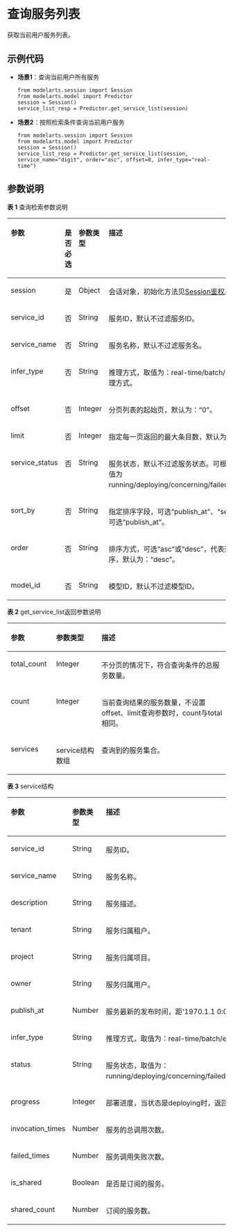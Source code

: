 # 查询服务列表<a name="modelarts_04_0205"></a>

获取当前用户服务列表。

## 示例代码<a name="zh-cn_topic_0160622886_section59151611112217"></a>

-   **场景1**：查询当前用户所有服务

    ```
    from modelarts.session import Session 
    from modelarts.model import Predictor 
    session = Session() 
    service_list_resp = Predictor.get_service_list(session)
    ```


-   **场景2**：按照检索条件查询当前用户服务

    ```
    from modelarts.session import Session 
    from modelarts.model import Predictor 
    session = Session()
    service_list_resp = Predictor.get_service_list(session, service_name="digit", order="asc", offset=0, infer_type="real-time")
    ```


## 参数说明<a name="zh-cn_topic_0160622886_section13668416321"></a>

**表 1**  查询检索参数说明

<a name="zh-cn_topic_0160622886_table69015539276"></a>
<table><thead align="left"><tr id="zh-cn_topic_0160622886_row16960533279"><th class="cellrowborder" valign="top" width="19.191919191919194%" id="mcps1.2.5.1.1"><p id="zh-cn_topic_0160622886_p89845322716"><a name="zh-cn_topic_0160622886_p89845322716"></a><a name="zh-cn_topic_0160622886_p89845322716"></a>参数</p>
</th>
<th class="cellrowborder" valign="top" width="12.121212121212121%" id="mcps1.2.5.1.2"><p id="zh-cn_topic_0160622886_p111011253152712"><a name="zh-cn_topic_0160622886_p111011253152712"></a><a name="zh-cn_topic_0160622886_p111011253152712"></a>是否必选</p>
</th>
<th class="cellrowborder" valign="top" width="14.878787878787877%" id="mcps1.2.5.1.3"><p id="zh-cn_topic_0160622886_p510415539273"><a name="zh-cn_topic_0160622886_p510415539273"></a><a name="zh-cn_topic_0160622886_p510415539273"></a>参数类型</p>
</th>
<th class="cellrowborder" valign="top" width="53.8080808080808%" id="mcps1.2.5.1.4"><p id="zh-cn_topic_0160622886_p1110665352712"><a name="zh-cn_topic_0160622886_p1110665352712"></a><a name="zh-cn_topic_0160622886_p1110665352712"></a>描述</p>
</th>
</tr>
</thead>
<tbody><tr id="row195862503614"><td class="cellrowborder" valign="top" width="19.191919191919194%" headers="mcps1.2.5.1.1 "><p id="zh-cn_topic_0170904390_p6891421842"><a name="zh-cn_topic_0170904390_p6891421842"></a><a name="zh-cn_topic_0170904390_p6891421842"></a>session</p>
</td>
<td class="cellrowborder" valign="top" width="12.121212121212121%" headers="mcps1.2.5.1.2 "><p id="zh-cn_topic_0170904390_p68972047"><a name="zh-cn_topic_0170904390_p68972047"></a><a name="zh-cn_topic_0170904390_p68972047"></a>是</p>
</td>
<td class="cellrowborder" valign="top" width="14.878787878787877%" headers="mcps1.2.5.1.3 "><p id="zh-cn_topic_0170904390_p158912219419"><a name="zh-cn_topic_0170904390_p158912219419"></a><a name="zh-cn_topic_0170904390_p158912219419"></a>Object</p>
</td>
<td class="cellrowborder" valign="top" width="53.8080808080808%" headers="mcps1.2.5.1.4 "><p id="zh-cn_topic_0170904390_p1689152543"><a name="zh-cn_topic_0170904390_p1689152543"></a><a name="zh-cn_topic_0170904390_p1689152543"></a>会话对象，初始化方法见<a href="Session鉴权概述.md">Session鉴权</a>。</p>
</td>
</tr>
<tr id="zh-cn_topic_0160622886_row1510855313272"><td class="cellrowborder" valign="top" width="19.191919191919194%" headers="mcps1.2.5.1.1 "><p id="zh-cn_topic_0160622886_p610995342714"><a name="zh-cn_topic_0160622886_p610995342714"></a><a name="zh-cn_topic_0160622886_p610995342714"></a>service_id</p>
</td>
<td class="cellrowborder" valign="top" width="12.121212121212121%" headers="mcps1.2.5.1.2 "><p id="zh-cn_topic_0160622886_p14111175315272"><a name="zh-cn_topic_0160622886_p14111175315272"></a><a name="zh-cn_topic_0160622886_p14111175315272"></a>否</p>
</td>
<td class="cellrowborder" valign="top" width="14.878787878787877%" headers="mcps1.2.5.1.3 "><p id="zh-cn_topic_0160622886_p711325372710"><a name="zh-cn_topic_0160622886_p711325372710"></a><a name="zh-cn_topic_0160622886_p711325372710"></a>String</p>
</td>
<td class="cellrowborder" valign="top" width="53.8080808080808%" headers="mcps1.2.5.1.4 "><p id="zh-cn_topic_0160622886_p1832713110383"><a name="zh-cn_topic_0160622886_p1832713110383"></a><a name="zh-cn_topic_0160622886_p1832713110383"></a>服务ID，默认不过滤服务ID。</p>
</td>
</tr>
<tr id="zh-cn_topic_0160622886_row5115175362715"><td class="cellrowborder" valign="top" width="19.191919191919194%" headers="mcps1.2.5.1.1 "><p id="zh-cn_topic_0160622886_p1911645310271"><a name="zh-cn_topic_0160622886_p1911645310271"></a><a name="zh-cn_topic_0160622886_p1911645310271"></a>service_name</p>
</td>
<td class="cellrowborder" valign="top" width="12.121212121212121%" headers="mcps1.2.5.1.2 "><p id="zh-cn_topic_0160622886_p5118253122715"><a name="zh-cn_topic_0160622886_p5118253122715"></a><a name="zh-cn_topic_0160622886_p5118253122715"></a>否</p>
</td>
<td class="cellrowborder" valign="top" width="14.878787878787877%" headers="mcps1.2.5.1.3 "><p id="zh-cn_topic_0160622886_p1712055311271"><a name="zh-cn_topic_0160622886_p1712055311271"></a><a name="zh-cn_topic_0160622886_p1712055311271"></a>String</p>
</td>
<td class="cellrowborder" valign="top" width="53.8080808080808%" headers="mcps1.2.5.1.4 "><p id="zh-cn_topic_0160622886_p163071437123819"><a name="zh-cn_topic_0160622886_p163071437123819"></a><a name="zh-cn_topic_0160622886_p163071437123819"></a>服务名称，默认不过滤服务名。</p>
</td>
</tr>
<tr id="zh-cn_topic_0160622886_row1765103575518"><td class="cellrowborder" valign="top" width="19.191919191919194%" headers="mcps1.2.5.1.1 "><p id="zh-cn_topic_0160622886_p14651133515552"><a name="zh-cn_topic_0160622886_p14651133515552"></a><a name="zh-cn_topic_0160622886_p14651133515552"></a>infer_type</p>
</td>
<td class="cellrowborder" valign="top" width="12.121212121212121%" headers="mcps1.2.5.1.2 "><p id="zh-cn_topic_0160622886_p188531244195513"><a name="zh-cn_topic_0160622886_p188531244195513"></a><a name="zh-cn_topic_0160622886_p188531244195513"></a>否</p>
</td>
<td class="cellrowborder" valign="top" width="14.878787878787877%" headers="mcps1.2.5.1.3 "><p id="zh-cn_topic_0160622886_p085424415558"><a name="zh-cn_topic_0160622886_p085424415558"></a><a name="zh-cn_topic_0160622886_p085424415558"></a>String</p>
</td>
<td class="cellrowborder" valign="top" width="53.8080808080808%" headers="mcps1.2.5.1.4 "><p id="zh-cn_topic_0160622886_p1165133511558"><a name="zh-cn_topic_0160622886_p1165133511558"></a><a name="zh-cn_topic_0160622886_p1165133511558"></a>推理方式，取值为：real-time/batch/edge，默认不过滤推理方式。</p>
</td>
</tr>
<tr id="zh-cn_topic_0160622886_row18122135311273"><td class="cellrowborder" valign="top" width="19.191919191919194%" headers="mcps1.2.5.1.1 "><p id="zh-cn_topic_0160622886_p1812345310276"><a name="zh-cn_topic_0160622886_p1812345310276"></a><a name="zh-cn_topic_0160622886_p1812345310276"></a>offset</p>
</td>
<td class="cellrowborder" valign="top" width="12.121212121212121%" headers="mcps1.2.5.1.2 "><p id="zh-cn_topic_0160622886_p1512515313271"><a name="zh-cn_topic_0160622886_p1512515313271"></a><a name="zh-cn_topic_0160622886_p1512515313271"></a>否</p>
</td>
<td class="cellrowborder" valign="top" width="14.878787878787877%" headers="mcps1.2.5.1.3 "><p id="zh-cn_topic_0160622886_p312635312719"><a name="zh-cn_topic_0160622886_p312635312719"></a><a name="zh-cn_topic_0160622886_p312635312719"></a>Integer</p>
</td>
<td class="cellrowborder" valign="top" width="53.8080808080808%" headers="mcps1.2.5.1.4 "><p id="zh-cn_topic_0160622886_p8127105314274"><a name="zh-cn_topic_0160622886_p8127105314274"></a><a name="zh-cn_topic_0160622886_p8127105314274"></a>分页列表的起始页，默认为：<span class="parmname" id="parmname128218156313"><a name="parmname128218156313"></a><a name="parmname128218156313"></a>“0”</span>。</p>
</td>
</tr>
<tr id="zh-cn_topic_0160622886_row51281953132719"><td class="cellrowborder" valign="top" width="19.191919191919194%" headers="mcps1.2.5.1.1 "><p id="zh-cn_topic_0160622886_p91291553152710"><a name="zh-cn_topic_0160622886_p91291553152710"></a><a name="zh-cn_topic_0160622886_p91291553152710"></a>limit</p>
</td>
<td class="cellrowborder" valign="top" width="12.121212121212121%" headers="mcps1.2.5.1.2 "><p id="zh-cn_topic_0160622886_p10131165314272"><a name="zh-cn_topic_0160622886_p10131165314272"></a><a name="zh-cn_topic_0160622886_p10131165314272"></a>否</p>
</td>
<td class="cellrowborder" valign="top" width="14.878787878787877%" headers="mcps1.2.5.1.3 "><p id="zh-cn_topic_0160622886_p2132115311273"><a name="zh-cn_topic_0160622886_p2132115311273"></a><a name="zh-cn_topic_0160622886_p2132115311273"></a>Integer</p>
</td>
<td class="cellrowborder" valign="top" width="53.8080808080808%" headers="mcps1.2.5.1.4 "><p id="zh-cn_topic_0160622886_p111343535273"><a name="zh-cn_topic_0160622886_p111343535273"></a><a name="zh-cn_topic_0160622886_p111343535273"></a>指定每一页返回的最大条目数，默认为：<span class="parmname" id="parmname8131020193112"><a name="parmname8131020193112"></a><a name="parmname8131020193112"></a>“1000”</span>。</p>
</td>
</tr>
<tr id="row121426454591"><td class="cellrowborder" valign="top" width="19.191919191919194%" headers="mcps1.2.5.1.1 "><p id="p14144182223016"><a name="p14144182223016"></a><a name="p14144182223016"></a>service_status</p>
</td>
<td class="cellrowborder" valign="top" width="12.121212121212121%" headers="mcps1.2.5.1.2 "><p id="p9144122203012"><a name="p9144122203012"></a><a name="p9144122203012"></a>否</p>
</td>
<td class="cellrowborder" valign="top" width="14.878787878787877%" headers="mcps1.2.5.1.3 "><p id="p19144322143011"><a name="p19144322143011"></a><a name="p19144322143011"></a>String</p>
</td>
<td class="cellrowborder" valign="top" width="53.8080808080808%" headers="mcps1.2.5.1.4 "><p id="p131446224305"><a name="p131446224305"></a><a name="p131446224305"></a>服务状态，默认不过滤服务状态。可根据服务状态查询，取值为running/deploying/concerning/failed/stopped/finished。</p>
</td>
</tr>
<tr id="zh-cn_topic_0160622886_row1313513534279"><td class="cellrowborder" valign="top" width="19.191919191919194%" headers="mcps1.2.5.1.1 "><p id="zh-cn_topic_0160622886_p171361253162716"><a name="zh-cn_topic_0160622886_p171361253162716"></a><a name="zh-cn_topic_0160622886_p171361253162716"></a>sort_by</p>
</td>
<td class="cellrowborder" valign="top" width="12.121212121212121%" headers="mcps1.2.5.1.2 "><p id="zh-cn_topic_0160622886_p31373533275"><a name="zh-cn_topic_0160622886_p31373533275"></a><a name="zh-cn_topic_0160622886_p31373533275"></a>否</p>
</td>
<td class="cellrowborder" valign="top" width="14.878787878787877%" headers="mcps1.2.5.1.3 "><p id="zh-cn_topic_0160622886_p5139253132720"><a name="zh-cn_topic_0160622886_p5139253132720"></a><a name="zh-cn_topic_0160622886_p5139253132720"></a>String</p>
</td>
<td class="cellrowborder" valign="top" width="53.8080808080808%" headers="mcps1.2.5.1.4 "><p id="zh-cn_topic_0160622886_p191411253172715"><a name="zh-cn_topic_0160622886_p191411253172715"></a><a name="zh-cn_topic_0160622886_p191411253172715"></a>指定排序字段，可选<span class="parmvalue" id="parmvalue3947153493111"><a name="parmvalue3947153493111"></a><a name="parmvalue3947153493111"></a>“publish_at”</span>、<span class="parmvalue" id="parmvalue73211395312"><a name="parmvalue73211395312"></a><a name="parmvalue73211395312"></a>“service_name”</span>，默认可选<span class="parmname" id="parmname116710251313"><a name="parmname116710251313"></a><a name="parmname116710251313"></a>“publish_at”</span>。</p>
</td>
</tr>
<tr id="zh-cn_topic_0160622886_row314245382718"><td class="cellrowborder" valign="top" width="19.191919191919194%" headers="mcps1.2.5.1.1 "><p id="zh-cn_topic_0160622886_p14143175322718"><a name="zh-cn_topic_0160622886_p14143175322718"></a><a name="zh-cn_topic_0160622886_p14143175322718"></a>order</p>
</td>
<td class="cellrowborder" valign="top" width="12.121212121212121%" headers="mcps1.2.5.1.2 "><p id="zh-cn_topic_0160622886_p191454531271"><a name="zh-cn_topic_0160622886_p191454531271"></a><a name="zh-cn_topic_0160622886_p191454531271"></a>否</p>
</td>
<td class="cellrowborder" valign="top" width="14.878787878787877%" headers="mcps1.2.5.1.3 "><p id="zh-cn_topic_0160622886_p1614635342710"><a name="zh-cn_topic_0160622886_p1614635342710"></a><a name="zh-cn_topic_0160622886_p1614635342710"></a>String</p>
</td>
<td class="cellrowborder" valign="top" width="53.8080808080808%" headers="mcps1.2.5.1.4 "><p id="zh-cn_topic_0160622886_p8147653202718"><a name="zh-cn_topic_0160622886_p8147653202718"></a><a name="zh-cn_topic_0160622886_p8147653202718"></a>排序方式，可选<span class="parmvalue" id="parmvalue1184214421319"><a name="parmvalue1184214421319"></a><a name="parmvalue1184214421319"></a>“asc”</span>或<span class="parmvalue" id="parmvalue232524683120"><a name="parmvalue232524683120"></a><a name="parmvalue232524683120"></a>“desc”</span>，代表递增排序及递减排序，默认为：<span class="parmname" id="parmname591210294315"><a name="parmname591210294315"></a><a name="parmname591210294315"></a>“desc”</span>。</p>
</td>
</tr>
<tr id="zh-cn_topic_0160622886_row12331113119116"><td class="cellrowborder" valign="top" width="19.191919191919194%" headers="mcps1.2.5.1.1 "><p id="zh-cn_topic_0160622886_p33315311015"><a name="zh-cn_topic_0160622886_p33315311015"></a><a name="zh-cn_topic_0160622886_p33315311015"></a>model_id</p>
</td>
<td class="cellrowborder" valign="top" width="12.121212121212121%" headers="mcps1.2.5.1.2 "><p id="zh-cn_topic_0160622886_p637814462112"><a name="zh-cn_topic_0160622886_p637814462112"></a><a name="zh-cn_topic_0160622886_p637814462112"></a>否</p>
</td>
<td class="cellrowborder" valign="top" width="14.878787878787877%" headers="mcps1.2.5.1.3 "><p id="zh-cn_topic_0160622886_p133811346111"><a name="zh-cn_topic_0160622886_p133811346111"></a><a name="zh-cn_topic_0160622886_p133811346111"></a>String</p>
</td>
<td class="cellrowborder" valign="top" width="53.8080808080808%" headers="mcps1.2.5.1.4 "><p id="zh-cn_topic_0160622886_p1433112310118"><a name="zh-cn_topic_0160622886_p1433112310118"></a><a name="zh-cn_topic_0160622886_p1433112310118"></a>模型ID，默认不过滤模型ID。</p>
</td>
</tr>
</tbody>
</table>

**表 2**  get\_service\_list返回参数说明

<a name="zh-cn_topic_0160622886_table6357123816292"></a>
<table><thead align="left"><tr id="zh-cn_topic_0160622886_row9361138192911"><th class="cellrowborder" valign="top" width="20.792079207920793%" id="mcps1.2.4.1.1"><p id="zh-cn_topic_0160622886_p183631138192910"><a name="zh-cn_topic_0160622886_p183631138192910"></a><a name="zh-cn_topic_0160622886_p183631138192910"></a>参数</p>
</th>
<th class="cellrowborder" valign="top" width="20.801980198019805%" id="mcps1.2.4.1.2"><p id="zh-cn_topic_0160622886_p15365173842910"><a name="zh-cn_topic_0160622886_p15365173842910"></a><a name="zh-cn_topic_0160622886_p15365173842910"></a>参数类型</p>
</th>
<th class="cellrowborder" valign="top" width="58.4059405940594%" id="mcps1.2.4.1.3"><p id="zh-cn_topic_0160622886_p9367438192915"><a name="zh-cn_topic_0160622886_p9367438192915"></a><a name="zh-cn_topic_0160622886_p9367438192915"></a>描述</p>
</th>
</tr>
</thead>
<tbody><tr id="zh-cn_topic_0160622886_row119011911171714"><td class="cellrowborder" valign="top" width="20.792079207920793%" headers="mcps1.2.4.1.1 "><p id="zh-cn_topic_0160622886_p490216113179"><a name="zh-cn_topic_0160622886_p490216113179"></a><a name="zh-cn_topic_0160622886_p490216113179"></a>total_count</p>
</td>
<td class="cellrowborder" valign="top" width="20.801980198019805%" headers="mcps1.2.4.1.2 "><p id="zh-cn_topic_0160622886_p2903181116174"><a name="zh-cn_topic_0160622886_p2903181116174"></a><a name="zh-cn_topic_0160622886_p2903181116174"></a>Integer</p>
</td>
<td class="cellrowborder" valign="top" width="58.4059405940594%" headers="mcps1.2.4.1.3 "><p id="zh-cn_topic_0160622886_p690311111177"><a name="zh-cn_topic_0160622886_p690311111177"></a><a name="zh-cn_topic_0160622886_p690311111177"></a>不分页的情况下，符合查询条件的总服务数量。</p>
</td>
</tr>
<tr id="zh-cn_topic_0160622886_row1536823882914"><td class="cellrowborder" valign="top" width="20.792079207920793%" headers="mcps1.2.4.1.1 "><p id="zh-cn_topic_0160622886_p113708381292"><a name="zh-cn_topic_0160622886_p113708381292"></a><a name="zh-cn_topic_0160622886_p113708381292"></a>count</p>
</td>
<td class="cellrowborder" valign="top" width="20.801980198019805%" headers="mcps1.2.4.1.2 "><p id="zh-cn_topic_0160622886_p73725382290"><a name="zh-cn_topic_0160622886_p73725382290"></a><a name="zh-cn_topic_0160622886_p73725382290"></a>Integer</p>
</td>
<td class="cellrowborder" valign="top" width="58.4059405940594%" headers="mcps1.2.4.1.3 "><p id="zh-cn_topic_0160622886_p14373153822911"><a name="zh-cn_topic_0160622886_p14373153822911"></a><a name="zh-cn_topic_0160622886_p14373153822911"></a>当前查询结果的服务数量，不设置offset、limit查询参数时，count与total相同。</p>
</td>
</tr>
<tr id="zh-cn_topic_0160622886_row3374538142919"><td class="cellrowborder" valign="top" width="20.792079207920793%" headers="mcps1.2.4.1.1 "><p id="zh-cn_topic_0160622886_p12376143842913"><a name="zh-cn_topic_0160622886_p12376143842913"></a><a name="zh-cn_topic_0160622886_p12376143842913"></a>services</p>
</td>
<td class="cellrowborder" valign="top" width="20.801980198019805%" headers="mcps1.2.4.1.2 "><p id="zh-cn_topic_0160622886_p2377138182914"><a name="zh-cn_topic_0160622886_p2377138182914"></a><a name="zh-cn_topic_0160622886_p2377138182914"></a>service结构数组</p>
</td>
<td class="cellrowborder" valign="top" width="58.4059405940594%" headers="mcps1.2.4.1.3 "><p id="zh-cn_topic_0160622886_p7379113852914"><a name="zh-cn_topic_0160622886_p7379113852914"></a><a name="zh-cn_topic_0160622886_p7379113852914"></a>查询到的服务集合。</p>
</td>
</tr>
</tbody>
</table>

**表 3**  service结构

<a name="zh-cn_topic_0160622886_table799523318302"></a>
<table><thead align="left"><tr id="zh-cn_topic_0160622886_row10999113315306"><th class="cellrowborder" valign="top" width="21%" id="mcps1.2.4.1.1"><p id="zh-cn_topic_0160622886_p141143403019"><a name="zh-cn_topic_0160622886_p141143403019"></a><a name="zh-cn_topic_0160622886_p141143403019"></a>参数</p>
</th>
<th class="cellrowborder" valign="top" width="20.75%" id="mcps1.2.4.1.2"><p id="zh-cn_topic_0160622886_p1313420307"><a name="zh-cn_topic_0160622886_p1313420307"></a><a name="zh-cn_topic_0160622886_p1313420307"></a>参数类型</p>
</th>
<th class="cellrowborder" valign="top" width="58.25%" id="mcps1.2.4.1.3"><p id="zh-cn_topic_0160622886_p15443453011"><a name="zh-cn_topic_0160622886_p15443453011"></a><a name="zh-cn_topic_0160622886_p15443453011"></a>描述</p>
</th>
</tr>
</thead>
<tbody><tr id="zh-cn_topic_0160622886_row1065343304"><td class="cellrowborder" valign="top" width="21%" headers="mcps1.2.4.1.1 "><p id="zh-cn_topic_0160622886_p11893417303"><a name="zh-cn_topic_0160622886_p11893417303"></a><a name="zh-cn_topic_0160622886_p11893417303"></a>service_id</p>
</td>
<td class="cellrowborder" valign="top" width="20.75%" headers="mcps1.2.4.1.2 "><p id="zh-cn_topic_0160622886_p9933412301"><a name="zh-cn_topic_0160622886_p9933412301"></a><a name="zh-cn_topic_0160622886_p9933412301"></a>String</p>
</td>
<td class="cellrowborder" valign="top" width="58.25%" headers="mcps1.2.4.1.3 "><p id="zh-cn_topic_0160622886_p01163493013"><a name="zh-cn_topic_0160622886_p01163493013"></a><a name="zh-cn_topic_0160622886_p01163493013"></a>服务ID。</p>
</td>
</tr>
<tr id="zh-cn_topic_0160622886_row1212103453019"><td class="cellrowborder" valign="top" width="21%" headers="mcps1.2.4.1.1 "><p id="zh-cn_topic_0160622886_p31319346300"><a name="zh-cn_topic_0160622886_p31319346300"></a><a name="zh-cn_topic_0160622886_p31319346300"></a>service_name</p>
</td>
<td class="cellrowborder" valign="top" width="20.75%" headers="mcps1.2.4.1.2 "><p id="zh-cn_topic_0160622886_p3159347304"><a name="zh-cn_topic_0160622886_p3159347304"></a><a name="zh-cn_topic_0160622886_p3159347304"></a>String</p>
</td>
<td class="cellrowborder" valign="top" width="58.25%" headers="mcps1.2.4.1.3 "><p id="zh-cn_topic_0160622886_p317634173019"><a name="zh-cn_topic_0160622886_p317634173019"></a><a name="zh-cn_topic_0160622886_p317634173019"></a>服务名称。</p>
</td>
</tr>
<tr id="zh-cn_topic_0160622886_row7185345303"><td class="cellrowborder" valign="top" width="21%" headers="mcps1.2.4.1.1 "><p id="zh-cn_topic_0160622886_p92043418309"><a name="zh-cn_topic_0160622886_p92043418309"></a><a name="zh-cn_topic_0160622886_p92043418309"></a>description</p>
</td>
<td class="cellrowborder" valign="top" width="20.75%" headers="mcps1.2.4.1.2 "><p id="zh-cn_topic_0160622886_p1622193473017"><a name="zh-cn_topic_0160622886_p1622193473017"></a><a name="zh-cn_topic_0160622886_p1622193473017"></a>String</p>
</td>
<td class="cellrowborder" valign="top" width="58.25%" headers="mcps1.2.4.1.3 "><p id="zh-cn_topic_0160622886_p1898511418412"><a name="zh-cn_topic_0160622886_p1898511418412"></a><a name="zh-cn_topic_0160622886_p1898511418412"></a>服务描述。</p>
</td>
</tr>
<tr id="zh-cn_topic_0160622886_row127134153016"><td class="cellrowborder" valign="top" width="21%" headers="mcps1.2.4.1.1 "><p id="zh-cn_topic_0160622886_p929103420305"><a name="zh-cn_topic_0160622886_p929103420305"></a><a name="zh-cn_topic_0160622886_p929103420305"></a>tenant</p>
</td>
<td class="cellrowborder" valign="top" width="20.75%" headers="mcps1.2.4.1.2 "><p id="zh-cn_topic_0160622886_p1332193410301"><a name="zh-cn_topic_0160622886_p1332193410301"></a><a name="zh-cn_topic_0160622886_p1332193410301"></a>String</p>
</td>
<td class="cellrowborder" valign="top" width="58.25%" headers="mcps1.2.4.1.3 "><p id="zh-cn_topic_0160622886_p183333416309"><a name="zh-cn_topic_0160622886_p183333416309"></a><a name="zh-cn_topic_0160622886_p183333416309"></a>服务归属租户。</p>
</td>
</tr>
<tr id="zh-cn_topic_0160622886_row173553433011"><td class="cellrowborder" valign="top" width="21%" headers="mcps1.2.4.1.1 "><p id="zh-cn_topic_0160622886_p113610342306"><a name="zh-cn_topic_0160622886_p113610342306"></a><a name="zh-cn_topic_0160622886_p113610342306"></a>project</p>
</td>
<td class="cellrowborder" valign="top" width="20.75%" headers="mcps1.2.4.1.2 "><p id="zh-cn_topic_0160622886_p19381034203011"><a name="zh-cn_topic_0160622886_p19381034203011"></a><a name="zh-cn_topic_0160622886_p19381034203011"></a>String</p>
</td>
<td class="cellrowborder" valign="top" width="58.25%" headers="mcps1.2.4.1.3 "><p id="zh-cn_topic_0160622886_p4401334103010"><a name="zh-cn_topic_0160622886_p4401334103010"></a><a name="zh-cn_topic_0160622886_p4401334103010"></a>服务归属项目。</p>
</td>
</tr>
<tr id="zh-cn_topic_0160622886_row6411334143012"><td class="cellrowborder" valign="top" width="21%" headers="mcps1.2.4.1.1 "><p id="zh-cn_topic_0160622886_p143134103012"><a name="zh-cn_topic_0160622886_p143134103012"></a><a name="zh-cn_topic_0160622886_p143134103012"></a>owner</p>
</td>
<td class="cellrowborder" valign="top" width="20.75%" headers="mcps1.2.4.1.2 "><p id="zh-cn_topic_0160622886_p1044133418301"><a name="zh-cn_topic_0160622886_p1044133418301"></a><a name="zh-cn_topic_0160622886_p1044133418301"></a>String</p>
</td>
<td class="cellrowborder" valign="top" width="58.25%" headers="mcps1.2.4.1.3 "><p id="zh-cn_topic_0160622886_p14461345308"><a name="zh-cn_topic_0160622886_p14461345308"></a><a name="zh-cn_topic_0160622886_p14461345308"></a>服务归属用户。</p>
</td>
</tr>
<tr id="zh-cn_topic_0160622886_row1747113417309"><td class="cellrowborder" valign="top" width="21%" headers="mcps1.2.4.1.1 "><p id="zh-cn_topic_0160622886_p154933411302"><a name="zh-cn_topic_0160622886_p154933411302"></a><a name="zh-cn_topic_0160622886_p154933411302"></a>publish_at</p>
</td>
<td class="cellrowborder" valign="top" width="20.75%" headers="mcps1.2.4.1.2 "><p id="zh-cn_topic_0160622886_p155123413011"><a name="zh-cn_topic_0160622886_p155123413011"></a><a name="zh-cn_topic_0160622886_p155123413011"></a>Number</p>
</td>
<td class="cellrowborder" valign="top" width="58.25%" headers="mcps1.2.4.1.3 "><p id="zh-cn_topic_0160622886_p453163416307"><a name="zh-cn_topic_0160622886_p453163416307"></a><a name="zh-cn_topic_0160622886_p453163416307"></a>服务最新的发布时间，距'1970.1.1 0:0:0 UTC'的毫秒数。</p>
</td>
</tr>
<tr id="zh-cn_topic_0160622886_row105417343301"><td class="cellrowborder" valign="top" width="21%" headers="mcps1.2.4.1.1 "><p id="zh-cn_topic_0160622886_p35716341303"><a name="zh-cn_topic_0160622886_p35716341303"></a><a name="zh-cn_topic_0160622886_p35716341303"></a>infer_type</p>
</td>
<td class="cellrowborder" valign="top" width="20.75%" headers="mcps1.2.4.1.2 "><p id="zh-cn_topic_0160622886_p145919342302"><a name="zh-cn_topic_0160622886_p145919342302"></a><a name="zh-cn_topic_0160622886_p145919342302"></a>String</p>
</td>
<td class="cellrowborder" valign="top" width="58.25%" headers="mcps1.2.4.1.3 "><p id="zh-cn_topic_0160622886_p560163483014"><a name="zh-cn_topic_0160622886_p560163483014"></a><a name="zh-cn_topic_0160622886_p560163483014"></a>推理方式，取值为：real-time/batch/edge。</p>
</td>
</tr>
<tr id="zh-cn_topic_0160622886_row146113419309"><td class="cellrowborder" valign="top" width="21%" headers="mcps1.2.4.1.1 "><p id="zh-cn_topic_0160622886_p66319342305"><a name="zh-cn_topic_0160622886_p66319342305"></a><a name="zh-cn_topic_0160622886_p66319342305"></a>status</p>
</td>
<td class="cellrowborder" valign="top" width="20.75%" headers="mcps1.2.4.1.2 "><p id="zh-cn_topic_0160622886_p365173413015"><a name="zh-cn_topic_0160622886_p365173413015"></a><a name="zh-cn_topic_0160622886_p365173413015"></a>String</p>
</td>
<td class="cellrowborder" valign="top" width="58.25%" headers="mcps1.2.4.1.3 "><p id="zh-cn_topic_0160622886_p104081145133310"><a name="zh-cn_topic_0160622886_p104081145133310"></a><a name="zh-cn_topic_0160622886_p104081145133310"></a>服务状态，取值为：running/deploying/concerning/failed/stopped/finished。</p>
</td>
</tr>
<tr id="zh-cn_topic_0160622886_row1276682552017"><td class="cellrowborder" valign="top" width="21%" headers="mcps1.2.4.1.1 "><p id="zh-cn_topic_0160622886_p107661425112015"><a name="zh-cn_topic_0160622886_p107661425112015"></a><a name="zh-cn_topic_0160622886_p107661425112015"></a>progress</p>
</td>
<td class="cellrowborder" valign="top" width="20.75%" headers="mcps1.2.4.1.2 "><p id="zh-cn_topic_0160622886_p876612522014"><a name="zh-cn_topic_0160622886_p876612522014"></a><a name="zh-cn_topic_0160622886_p876612522014"></a>Integer</p>
</td>
<td class="cellrowborder" valign="top" width="58.25%" headers="mcps1.2.4.1.3 "><p id="zh-cn_topic_0160622886_p15766182572019"><a name="zh-cn_topic_0160622886_p15766182572019"></a><a name="zh-cn_topic_0160622886_p15766182572019"></a>部署进度，当状态是deploying时，返回。</p>
</td>
</tr>
<tr id="zh-cn_topic_0160622886_row156723473019"><td class="cellrowborder" valign="top" width="21%" headers="mcps1.2.4.1.1 "><p id="zh-cn_topic_0160622886_p18698348300"><a name="zh-cn_topic_0160622886_p18698348300"></a><a name="zh-cn_topic_0160622886_p18698348300"></a>invocation_times</p>
</td>
<td class="cellrowborder" valign="top" width="20.75%" headers="mcps1.2.4.1.2 "><p id="zh-cn_topic_0160622886_p571113413013"><a name="zh-cn_topic_0160622886_p571113413013"></a><a name="zh-cn_topic_0160622886_p571113413013"></a>Number</p>
</td>
<td class="cellrowborder" valign="top" width="58.25%" headers="mcps1.2.4.1.3 "><p id="zh-cn_topic_0160622886_p137273483019"><a name="zh-cn_topic_0160622886_p137273483019"></a><a name="zh-cn_topic_0160622886_p137273483019"></a>服务的总调用次数。</p>
</td>
</tr>
<tr id="zh-cn_topic_0160622886_row67313345304"><td class="cellrowborder" valign="top" width="21%" headers="mcps1.2.4.1.1 "><p id="zh-cn_topic_0160622886_p8758347302"><a name="zh-cn_topic_0160622886_p8758347302"></a><a name="zh-cn_topic_0160622886_p8758347302"></a>failed_times</p>
</td>
<td class="cellrowborder" valign="top" width="20.75%" headers="mcps1.2.4.1.2 "><p id="zh-cn_topic_0160622886_p16773346305"><a name="zh-cn_topic_0160622886_p16773346305"></a><a name="zh-cn_topic_0160622886_p16773346305"></a>Number</p>
</td>
<td class="cellrowborder" valign="top" width="58.25%" headers="mcps1.2.4.1.3 "><p id="zh-cn_topic_0160622886_p12801034203020"><a name="zh-cn_topic_0160622886_p12801034203020"></a><a name="zh-cn_topic_0160622886_p12801034203020"></a>服务调用失败次数。</p>
</td>
</tr>
<tr id="zh-cn_topic_0160622886_row17881135018201"><td class="cellrowborder" valign="top" width="21%" headers="mcps1.2.4.1.1 "><p id="zh-cn_topic_0160622886_p1888165042014"><a name="zh-cn_topic_0160622886_p1888165042014"></a><a name="zh-cn_topic_0160622886_p1888165042014"></a>is_shared</p>
</td>
<td class="cellrowborder" valign="top" width="20.75%" headers="mcps1.2.4.1.2 "><p id="zh-cn_topic_0160622886_p10881205011204"><a name="zh-cn_topic_0160622886_p10881205011204"></a><a name="zh-cn_topic_0160622886_p10881205011204"></a>Boolean</p>
</td>
<td class="cellrowborder" valign="top" width="58.25%" headers="mcps1.2.4.1.3 "><p id="zh-cn_topic_0160622886_p1743291472112"><a name="zh-cn_topic_0160622886_p1743291472112"></a><a name="zh-cn_topic_0160622886_p1743291472112"></a>是否是订阅的服务。</p>
</td>
</tr>
<tr id="zh-cn_topic_0160622886_row3827135472019"><td class="cellrowborder" valign="top" width="21%" headers="mcps1.2.4.1.1 "><p id="zh-cn_topic_0160622886_p282710543205"><a name="zh-cn_topic_0160622886_p282710543205"></a><a name="zh-cn_topic_0160622886_p282710543205"></a>shared_count</p>
</td>
<td class="cellrowborder" valign="top" width="20.75%" headers="mcps1.2.4.1.2 "><p id="zh-cn_topic_0160622886_p7827105416208"><a name="zh-cn_topic_0160622886_p7827105416208"></a><a name="zh-cn_topic_0160622886_p7827105416208"></a>Number</p>
</td>
<td class="cellrowborder" valign="top" width="58.25%" headers="mcps1.2.4.1.3 "><p id="zh-cn_topic_0160622886_p882795422014"><a name="zh-cn_topic_0160622886_p882795422014"></a><a name="zh-cn_topic_0160622886_p882795422014"></a>订阅的服务数。</p>
</td>
</tr>
</tbody>
</table>

